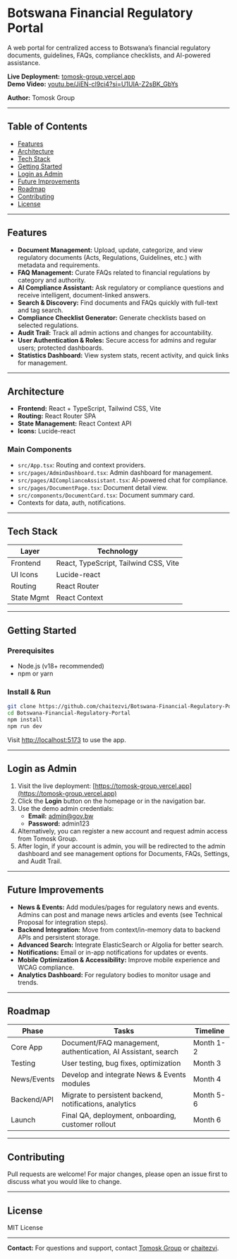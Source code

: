 # Botswana Financial Regulatory Portal

A web portal for centralized access to Botswana’s financial regulatory documents, guidelines, FAQs, compliance checklists, and AI-powered assistance.

**Live Deployment:** [tomosk-group.vercel.app](https://tomosk-group.vercel.app)  
**Demo Video:** [youtu.be/JiEN-cl9ci4?si=U1UIA-Z2sBK_GbYs](https://youtu.be/JiEN-cl9ci4?si=U1UIA-Z2sBK_GbYs)

**Author:** Tomosk Group

---

## Table of Contents

- [Features](#features)
- [Architecture](#architecture)
- [Tech Stack](#tech-stack)
- [Getting Started](#getting-started)
- [Login as Admin](#login-as-admin)
- [Future Improvements](#future-improvements)
- [Roadmap](#roadmap)
- [Contributing](#contributing)
- [License](#license)

---

## Features

- **Document Management:** Upload, update, categorize, and view regulatory documents (Acts, Regulations, Guidelines, etc.) with metadata and requirements.
- **FAQ Management:** Curate FAQs related to financial regulations by category and authority.
- **AI Compliance Assistant:** Ask regulatory or compliance questions and receive intelligent, document-linked answers.
- **Search & Discovery:** Find documents and FAQs quickly with full-text and tag search.
- **Compliance Checklist Generator:** Generate checklists based on selected regulations.
- **Audit Trail:** Track all admin actions and changes for accountability.
- **User Authentication & Roles:** Secure access for admins and regular users; protected dashboards.
- **Statistics Dashboard:** View system stats, recent activity, and quick links for management.

---

## Architecture

- **Frontend:** React + TypeScript, Tailwind CSS, Vite
- **Routing:** React Router SPA
- **State Management:** React Context API
- **Icons:** Lucide-react

### Main Components

- `src/App.tsx`: Routing and context providers.
- `src/pages/AdminDashboard.tsx`: Admin dashboard for management.
- `src/pages/AIComplianceAssistant.tsx`: AI-powered chat for compliance.
- `src/pages/DocumentPage.tsx`: Document detail view.
- `src/components/DocumentCard.tsx`: Document summary card.
- Contexts for data, auth, notifications.

---

## Tech Stack

| Layer      | Technology                                   |
|------------|----------------------------------------------|
| Frontend   | React, TypeScript, Tailwind CSS, Vite        |
| UI Icons   | Lucide-react                                 |
| Routing    | React Router                                 |
| State Mgmt | React Context                                |

---

## Getting Started

### Prerequisites

- Node.js (v18+ recommended)
- npm or yarn

### Install & Run

```bash
git clone https://github.com/chaitezvi/Botswana-Financial-Regulatory-Portal.git
cd Botswana-Financial-Regulatory-Portal
npm install
npm run dev
```

Visit [http://localhost:5173](http://localhost:5173) to use the app.

---

## Login as Admin

1. Visit the live deployment: [https://tomosk-group.vercel.app](https://tomosk-group.vercel.app)
2. Click the **Login** button on the homepage or in the navigation bar.
3. Use the demo admin credentials:
    - **Email:** admin@gov.bw
    - **Password:** admin123
4. Alternatively, you can register a new account and request admin access from Tomosk Group.
5. After login, if your account is admin, you will be redirected to the admin dashboard and see management options for Documents, FAQs, Settings, and Audit Trail.

---

## Future Improvements

- **News & Events:** Add modules/pages for regulatory news and events. Admins can post and manage news articles and events (see Technical Proposal for integration steps).
- **Backend Integration:** Move from context/in-memory data to backend APIs and persistent storage.
- **Advanced Search:** Integrate ElasticSearch or Algolia for better search.
- **Notifications:** Email or in-app notifications for updates or events.
- **Mobile Optimization & Accessibility:** Improve mobile experience and WCAG compliance.
- **Analytics Dashboard:** For regulatory bodies to monitor usage and trends.

---

## Roadmap

| Phase                | Tasks                                                                 | Timeline         |
|----------------------|-----------------------------------------------------------------------|------------------|
| Core App             | Document/FAQ management, authentication, AI Assistant, search         | Month 1-2        |
| Testing              | User testing, bug fixes, optimization                                 | Month 3          |
| News/Events          | Develop and integrate News & Events modules                           | Month 4          |
| Backend/API          | Migrate to persistent backend, notifications, analytics               | Month 5-6        |
| Launch               | Final QA, deployment, onboarding, customer rollout                    | Month 6          |

---

## Contributing

Pull requests are welcome! For major changes, please open an issue first to discuss what you would like to change.

---

## License

MIT License

---

**Contact:** For questions and support, contact [Tomosk Group](mailto:tomoskgroup@gmail.com) or [chaitezvi](https://github.com/chaitezvi).
